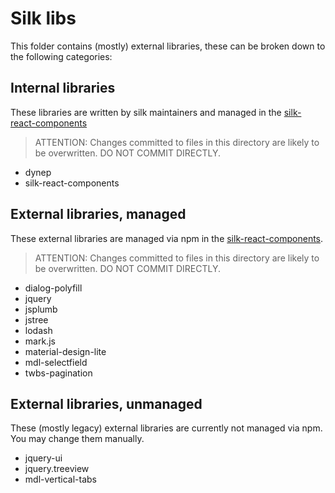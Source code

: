 # Silk libs

This folder contains (mostly) external libraries, these can be broken down to the following categories:

## Internal libraries

These libraries are written by silk maintainers and managed in the [silk-react-components](../../../../silk-react-components/)

> ATTENTION: Changes committed to files in this directory are likely to be overwritten. DO NOT COMMIT DIRECTLY.

- dynep
- silk-react-components

## External libraries, managed

These external libraries are managed via npm in the [silk-react-components](../../../../silk-react-components/).

> ATTENTION: Changes committed to files in this directory are likely to be overwritten. DO NOT COMMIT DIRECTLY.

- dialog-polyfill
- jquery
- jsplumb
- jstree
- lodash
- mark.js
- material-design-lite
- mdl-selectfield
- twbs-pagination

## External libraries, unmanaged

These (mostly legacy) external libraries are currently not managed via npm. You may change them manually.

- jquery-ui
- jquery.treeview
- mdl-vertical-tabs